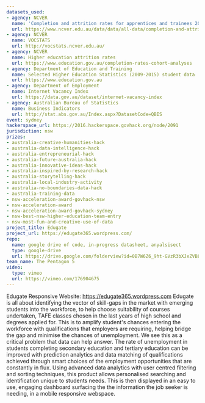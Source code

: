 ```yaml
---
datasets_used:
- agency: NCVER
  name: 'Completion and attrition rates for apprentices and trainees 2014: state and territory data tables'
  url: https://www.ncver.edu.au/data/data/all-data/completion-and-attrition-rates-for-apprentices-and-trainees-2014-state-and-territory-data-tables#
- agency: NCVER
  name: VOCSTATS
  url: http://vocstats.ncver.edu.au/
- agency: NCVER
  name: Higher education attrition rates
  url: https://www.education.gov.au/completion-rates-cohort-analyses
- agency: Department of Education and Training
  name: Selected Higher Education Statistics (2009-2015) student data
  url: https://www.education.gov.au
- agency: Department of Employment
  name: Internet Vacancy Index
  url: https://data.gov.au/dataset/internet-vacancy-index
- agency: Australian Bureau of Statistics
  name: Business Indicators
  url: http://stat.abs.gov.au/Index.aspx?DatasetCode=QBIS
event: sydney
hackerspace_url: https://2016.hackerspace.govhack.org/node/2091
jurisdiction: nsw
prizes:
- australia-creative-humanities-hack
- australia-data-intelligence-hack
- australia-entrepreneurial-hack
- australia-future-australia-hack
- australia-innovative-ideas-hack
- australia-inspired-by-research-hack
- australia-storytelling-hack
- australia-local-industry-activity
- australia-no-boundaries-data-hack
- australia-training-data
- nsw-acceleration-award-govhack-nsw
- nsw-acceleration-award
- nsw-acceleration-award-govhack-sydney
- nsw-best-nsw-higher-education-team-entry
- nsw-most-fun-and-creative-use-of-data
project_title: Edugate
project_url: https://edugate365.wordpress.com/
repo:
  name: google drive of code, in-progress datasheet, anyalsisect
  type: google-drive
  url: https://drive.google.com/folderview?id=0B7W6Z6_9ht-GVzR3bXJxZVBLb3M&usp=sharing
team_name: The Pentagon 5
video:
  type: vimeo
  url: https://vimeo.com/176904675
---
```


Edugate Responsive Website: https://edugate365.wordpress.com
Edugate is all about identifying the vector of skill-gaps in the market with emerging students into the workforce, to help choose suitability of courses undertaken, TAFE classes chosen in the last years of high school and degrees applied for. This is to amplify student's chances entering the workforce with qualifications that employers are requiring, helping bridge the gap and minimise the chances of unemployment.
We see this as a critical problem that data can help answer. The rate of unemployment in students completing secondary education and tertiary education can be improved with prediction analytics and data matching of qualifications achieved through smart choices of the employment opportunities that are constantly in flux.
Using advanced data analytics with user centred filtering and sorting techniques, this product allows personalised searching and identification unique to students needs. This is then displayed in an easy to use, engaging dashboard surfacing the the information the job seeker is needing, in a mobile responsive webspace.